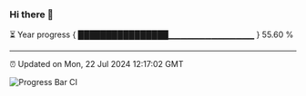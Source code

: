 ### Hi there 👋

⏳ Year progress { ████████████████▁▁▁▁▁▁▁▁▁▁▁▁▁▁ } 55.60 %

---

⏰ Updated on Mon, 22 Jul 2024 12:17:02 GMT

![Progress Bar CI](https://github.com/Shyam-Makwana/GitHub-Actions-Demo/workflows/Progress%20Bar%20CI/badge.svg)
